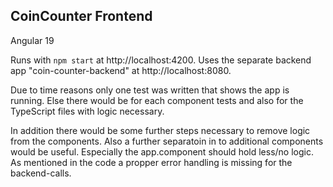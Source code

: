 ## CoinCounter Frontend
Angular 19

Runs with ```npm start``` at http://localhost:4200.
Uses the separate backend app "coin-counter-backend" at http://localhost:8080.

Due to time reasons only one test was written that shows the app is running.
Else there would be for each component tests and also for the TypeScript files with logic necessary.

In addition there would be some further steps necessary to remove logic from the components. 
Also a further separatoin in to additional components would be useful. Especially the app.component should hold less/no logic.
As mentioned in the code a propper error handling is missing for the backend-calls.
